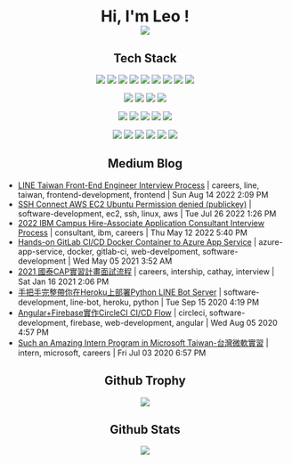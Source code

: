 <h1 align="center">
    Hi, I'm Leo ! <br/>
    <img align="center" src="https://img.shields.io/static/v1?label=👨🏼‍💻Frontend Engineer&message=Taiwan🇹🇼&color=blue"/>
</h1>

<h2 align="center">Tech Stack</h2>
<!-- Frontend Skill -->
<p align="center">
    <img src="https://img.shields.io/badge/JavaScript-323330?style=for-the-badge&logo=javascript&logoColor=F7DF1E" />
    <img src="https://img.shields.io/badge/TypeScript-007ACC?style=for-the-badge&logo=typescript&logoColor=white" />
    <img src="https://img.shields.io/badge/React-20232A?style=for-the-badge&logo=react&logoColor=61DAFB" />
    <img src="https://img.shields.io/badge/next.js-000000?style=for-the-badge&logo=nextdotjs&logoColor=white" />
    <img src="https://img.shields.io/badge/Angular-DD0031?style=for-the-badge&logo=angular&logoColor=white" />
    <img src="https://img.shields.io/badge/jQuery-0769AD?style=for-the-badge&logo=jquery&logoColor=white" />
    <img src="https://img.shields.io/badge/Vite-B73BFE?style=for-the-badge&logo=vite&logoColor=FFD62E" />
    <img src="https://img.shields.io/badge/Webpack-8DD6F9?style=for-the-badge&logo=Webpack&logoColor=white" />
    <img src="https://img.shields.io/badge/Babel-F9DC3E?style=for-the-badge&logo=babel&logoColor=white" />
</p>
 <!-- CSS Framework -->
 <p align="center">
    <img src="https://img.shields.io/badge/CSS3-1572B6?style=for-the-badge&logo=css3&logoColor=white" />
    <img src="https://img.shields.io/badge/Material%20UI-007FFF?style=for-the-badge&logo=mui&logoColor=white" />
    <img src="https://img.shields.io/badge/Bootstrap-563D7C?style=for-the-badge&logo=bootstrap&logoColor=white" />
    <img src="https://img.shields.io/badge/Tailwind_CSS-38B2AC?style=for-the-badge&logo=tailwind-css&logoColor=white" />
</p>
<!-- Backend Skill -->
<p align="center">
    <img src="https://img.shields.io/badge/Node.js-339933?style=for-the-badge&logo=nodedotjs&logoColor=white" />
    <img src="https://img.shields.io/badge/Express.js-000000?style=for-the-badge&logo=express&logoColor=white" />
    <img src="https://img.shields.io/badge/.NET-512BD4?style=for-the-badge&logo=dotnet&logoColor=white" />
    <img src="https://img.shields.io/badge/GraphQl-E10098?style=for-the-badge&logo=graphql&logoColor=white" />
    <img src="https://img.shields.io/badge/Swagger-85EA2D?style=for-the-badge&logo=Swagger&logoColor=white" />
</p>
<!-- DevOps Skill -->
<p align="center">
    <img src="https://img.shields.io/badge/Docker-2CA5E0?style=for-the-badge&logo=docker&logoColor=white" />
    <img src="https://img.shields.io/badge/circleci-343434?style=for-the-badge&logo=circleci&logoColor=white" />
    <img src="https://img.shields.io/badge/Drone_CI-212121?style=for-the-badge&logo=drone&logoColor=white" />
    <img src="https://img.shields.io/badge/microsoft%20azure-0089D6?style=for-the-badge&logo=microsoft-azure&logoColor=white" />
    <img src="https://img.shields.io/badge/firebase-ffca28?style=for-the-badge&logo=firebase&logoColor=black" />
    <img src="https://img.shields.io/badge/Vercel-000000?style=for-the-badge&logo=vercel&logoColor=white" />
</p>

<h2 align="center">Medium Blog</h2>

<!-- BLOG-POST-LIST:START -->
 - [LINE Taiwan Front-End Engineer Interview Process](https://medium.com/leo-comfortzone/line-taiwan-front-end-engineer-interview-process-b717ffd474da?source=rss-2e22bd7cf7b7------2) | careers, line, taiwan, frontend-development, frontend | Sun Aug 14 2022 2:09 PM
 - [SSH Connect AWS EC2 Ubuntu Permission denied &lpar;publickey&rpar;](https://medium.com/leo-comfortzone/ssh-connect-aws-ec2-ubuntu-permission-denied-publickey-8377960ad522?source=rss-2e22bd7cf7b7------2) | software-development, ec2, ssh, linux, aws | Tue Jul 26 2022 1:26 PM
 - [2022 IBM Campus Hire-Associate Application Consultant Interview Process](https://medium.com/leo-comfortzone/2022-ibm-campus-hire-associate-application-consultant-interview-process-44da7cd0618c?source=rss-2e22bd7cf7b7------2) | consultant, ibm, careers | Thu May 12 2022 5:40 PM
 - [Hands-on GitLab CI/CD Docker Container to Azure App Service](https://medium.com/leo-comfortzone/hands-on-gitlab-ci-cd-docker-container-to-azure-app-service-e6106630cfcf?source=rss-2e22bd7cf7b7------2) | azure-app-service, docker, gitlab-ci, web-develpoment, software-development | Wed May 05 2021 3:52 AM
 - [2021 國泰CAP實習計畫面試流程](https://medium.com/leo-comfortzone/2021%E5%9C%8B%E6%B3%B0cap%E5%AF%A6%E7%BF%92%E8%A8%88%E7%95%AB%E9%9D%A2%E8%A9%A6%E6%B5%81%E7%A8%8B-b361f195a525?source=rss-2e22bd7cf7b7------2) | careers, intership, cathay, interview | Sat Jan 16 2021 2:06 PM
 - [手把手完整帶你在Heroku上部署Python LINE Bot Server](https://medium.com/leo-comfortzone/%E6%89%8B%E6%8A%8A%E6%89%8B%E5%AE%8C%E6%95%B4%E5%B8%B6%E4%BD%A0%E5%9C%A8heroku%E4%B8%8A%E9%83%A8%E7%BD%B2python-line-bot-server-c8b88b806cfc?source=rss-2e22bd7cf7b7------2) | software-development, line-bot, heroku, python | Tue Sep 15 2020 4:19 PM
 - [Angular+Firebase實作CircleCI CI/CD Flow](https://medium.com/leo-comfortzone/angular-firebase%E5%AF%A6%E4%BD%9Ccircleci-ci-cd-flow-8bf262849e4b?source=rss-2e22bd7cf7b7------2) | circleci, software-development, firebase, web-development, angular | Wed Aug 05 2020 4:57 PM
 - [Such an Amazing Intern Program in Microsoft Taiwan-台灣微軟實習](https://medium.com/leo-comfortzone/such-an-amazing-intern-program-in-microsoft-taiwan-%E5%8F%B0%E7%81%A3%E5%BE%AE%E8%BB%9F%E5%AF%A6%E7%BF%92-16th%E6%9C%AA%E4%BE%86%E7%94%9F%E6%B6%AF%E9%AB%94%E9%A9%97%E8%A8%88%E5%8A%83-a0a09cca6337?source=rss-2e22bd7cf7b7------2) | intern, microsoft, careers | Fri Jul 03 2020 6:57 PM<!-- BLOG-POST-LIST:END -->

<h2 align="center">Github Trophy</h2>
<p align="center">
    <img src="https://github-profile-trophy.vercel.app/?username=HongLinLiao&theme=nord&no-frame=true&margin-w=15&margin-h=15" />
</p>

<h2 align="center">Github Stats</h2>
<p align="center">
    <img src="https://github-readme-stats.vercel.app/api?username=HongLinLiao&show_icons=true&theme=nord" />
</p>
